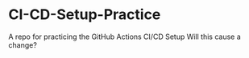 # CI-CD-Setup-Practice
A repo for practicing the GitHub Actions CI/CD Setup
 Will this cause a change?